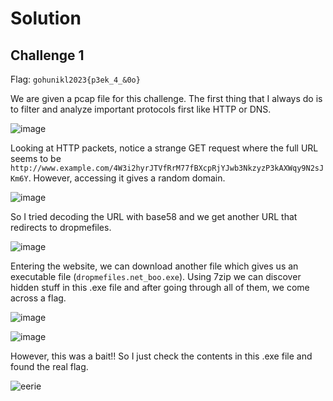 # Solution
## Challenge 1

Flag: `gohunikl2023{p3ek_4_&0o}`

We are given a pcap file for this challenge. The first thing that I always do is to filter and analyze important protocols first like HTTP or DNS.

![image](https://github.com/warlocksmurf/ctf-writeups/assets/121353711/9c740c00-88fa-47f6-b458-69544433f6bd)

Looking at HTTP packets, notice a strange GET request where the full URL seems to be ``http://www.example.com/4W3i2hyrJTVfRrM77fBXcpRjYJwb3NkzyzP3kAXWqy9N2sJKm6Y``. However, accessing it gives a random domain.

![image](https://github.com/warlocksmurf/ctf-writeups/assets/121353711/676db477-3b0b-4780-b21c-99d75dc36d1f)

So I tried decoding the URL with base58 and we get another URL that redirects to dropmefiles.

![image](https://github.com/warlocksmurf/ctf-writeups/assets/121353711/e3e01309-5e9f-461e-ac35-2994f7158e80)

Entering the website, we can download another file which gives us an executable file (``dropmefiles.net_boo.exe``). Using 7zip we can discover hidden stuff in this .exe file and after going through all of them, we come across a flag.

![image](https://github.com/warlocksmurf/ctf-writeups/assets/121353711/165a20b6-99bb-439a-875c-d981625e00b4)

![image](https://github.com/warlocksmurf/ctf-writeups/assets/121353711/7d4dcd9e-bc38-456d-ab0c-7e0ccc3b0f2b)

However, this was a bait!! So I just check the contents in this .exe file and found the real flag.

![eerie](https://github.com/warlocksmurf/ctf-writeups/assets/121353711/8bc7005a-f0fb-4bfd-93a9-04b4f6173654)
